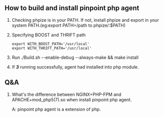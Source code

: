 ## How to build and install pinpoint php agent

1. Checking phpize is in your PATH.
    If not, install phpize and export in your system PATH.(eg:export PATH=/path to phpize/:$PATH)
2. Specifying BOOST and THRIFT path  
    
    ```
    export WITH_BOOST_PATH='/usr/local'
    export WITH_THRIFT_PATH='/usr/local' 
    ```
3. Run ./Build.sh --enable-debug --always-make && make install
4. If **_3_** running successfully, agent had installed into php module.

## Q&A

1.  What's the difference between NGINX+PHP-FPM and APACHE+mod_php5(7).so when install pinpoint php agent.
  
    A: pinpoint php agent is a extension of php.